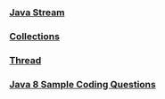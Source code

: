 ### [Java Stream](INTERVIEW_CORE_JAVA/CJ_Streams.md)

### [Collections](INTERVIEW_CORE_JAVA/CJ_Collections.md)

### [Thread](INTERVIEW_CORE_JAVA/CJ_Multithreading.md)

### [Java 8 Sample Coding Questions]()
